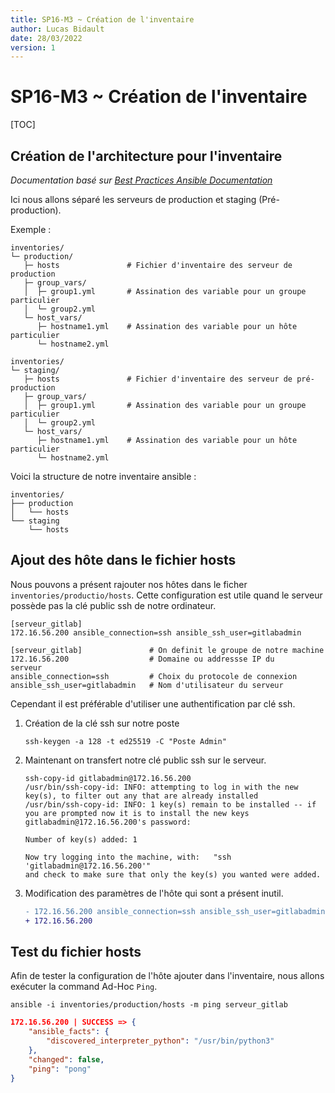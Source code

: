```yaml
---
title: SP16-M3 ~ Création de l'inventaire
author: Lucas Bidault
date: 28/03/2022
version: 1
---
```


# SP16-M3 ~ Création de l'inventaire

[TOC]

## Création de l'architecture pour l'inventaire

*Documentation basé sur [Best Practices Ansible Documentation](https://docs.ansible.com/ansible/2.8/user_guide/playbooks_best_practices.html)*

Ici nous allons séparé les serveurs de production et staging (Pré-production).

Exemple :

```
inventories/
└─ production/
   ├─ hosts               # Fichier d'inventaire des serveur de production
   ├─ group_vars/
   │  ├─ group1.yml       # Assination des variable pour un groupe particulier
   │  └─ group2.yml
   └─ host_vars/
      ├─ hostname1.yml    # Assination des variable pour un hôte particulier
      └─ hostname2.yml

inventories/
└─ staging/
   ├─ hosts               # Fichier d'inventaire des serveur de pré-production
   ├─ group_vars/
   │  ├─ group1.yml       # Assination des variable pour un groupe particulier
   │  └─ group2.yml
   └─ host_vars/
      ├─ hostname1.yml    # Assination des variable pour un hôte particulier
      └─ hostname2.yml
```

Voici la structure de notre inventaire ansible :

```
inventories/
├── production
│   └── hosts
└── staging
    └── hosts
```

## Ajout des hôte dans le fichier hosts

Nous pouvons a présent rajouter nos hôtes dans le ficher `inventories/productio/hosts`. Cette configuration est utile quand le serveur possède pas la clé public ssh de notre ordinateur.

```
[serveur_gitlab]
172.16.56.200 ansible_connection=ssh ansible_ssh_user=gitlabadmin
```

```
[serveur_gitlab]               # On definit le groupe de notre machine
172.16.56.200                  # Domaine ou addressse IP du serveur     
ansible_connection=ssh         # Choix du protocole de connexion 
ansible_ssh_user=gitlabadmin   # Nom d'utilisateur du serveur
```

Cependant il est préférable d'utiliser une authentification par clé ssh.

1. Création de la clé ssh sur notre poste
   
   ```shell
   ssh-keygen -a 128 -t ed25519 -C "Poste Admin"
   ```

2. Maintenant on transfert notre clé public ssh sur le serveur.
   
   ```shell
   ssh-copy-id gitlabadmin@172.16.56.200
   /usr/bin/ssh-copy-id: INFO: attempting to log in with the new key(s), to filter out any that are already installed
   /usr/bin/ssh-copy-id: INFO: 1 key(s) remain to be installed -- if you are prompted now it is to install the new keys
   gitlabadmin@172.16.56.200's password: 
   
   Number of key(s) added: 1
   
   Now try logging into the machine, with:   "ssh 'gitlabadmin@172.16.56.200'"
   and check to make sure that only the key(s) you wanted were added.
   ```

3. Modification des paramètres de l'hôte qui sont a présent inutil.
   
   ```diff
   - 172.16.56.200 ansible_connection=ssh ansible_ssh_user=gitlabadmin ansible_ssh_pass=Etudiant_007
   + 172.16.56.200 
   ```

## Test du fichier hosts

Afin de tester la configuration de l'hôte ajouter dans l'inventaire, nous allons exécuter la command Ad-Hoc `Ping`.

```shell
ansible -i inventories/production/hosts -m ping serveur_gitlab
```

```json
172.16.56.200 | SUCCESS => {
    "ansible_facts": {
        "discovered_interpreter_python": "/usr/bin/python3"
    },
    "changed": false,
    "ping": "pong"
}
```
